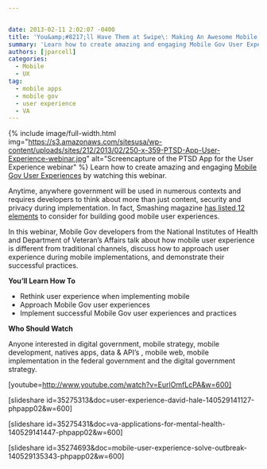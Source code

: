 ```yaml
---


date: 2013-02-11 2:02:07 -0400
title: 'You&amp;#8217;ll Have Them at Swipe\: Making An Awesome Mobile User Experience Webinar'
summary: 'Learn how to create amazing and engaging Mobile Gov User Experiences&nbsp;by watching this webinar. Anytime, anywhere government will be used in numerous contexts and requires developers to think about more than just content, security and privacy during implementation. In fact, Smashing magazine has'
authors: [jparcell]
categories:
  - Mobile
  - UX
tag:
  - mobile apps
  - mobile gov
  - user experience
  - VA
---
```


{% include image/full-width.html img="https://s3.amazonaws.com/sitesusa/wp-content/uploads/sites/212/2013/02/250-x-359-PTSD-App-User-Experience-webinar.jpg" alt="Screencapture of the PTSD App for the User Experience webinar" %}
Learn how to create amazing and engaging [Mobile Gov User Experiences](https://www.WHATEVER/2014/01/20/mobile-gov-user-experience-resources-and-design-tools/ "Mobile Gov User Experience Resources and Design Tools") by watching this webinar.

Anytime, anywhere government will be used in numerous contexts and requires developers to think about more than just content, security and privacy during implementation. In fact, Smashing magazine [has listed 12 elements](http://mobile.smashingmagazine.com/2012/07/12/elements-mobile-user-experience/) to consider for building good mobile user experiences.

In this webinar, Mobile Gov developers from the National Institutes of Health and Department of Veteran&#8217;s Affairs talk about how mobile user experience is different from traditional channels, discuss how to approach user experience during mobile implementations, and demonstrate their successful practices.

**You&#8217;ll Learn How To**

  * Rethink user experience when implementing mobile
  * Approach Mobile Gov user experiences
  * Implement successful Mobile Gov user experiences and practices

**Who Should Watch**

Anyone interested in digital government, mobile strategy, mobile development, natives apps, data & API’s , mobile web, mobile implementation in the federal government and the digital government strategy.

[youtube=http://www.youtube.com/watch?v=EurlOmfLcPA&w=600]

[slideshare id=35275313&doc=user-experience-david-hale-140529141127-phpapp02&w=600]

[slideshare id=35275431&doc=va-applications-for-mental-health-140529141447-phpapp02&w=600]

[slideshare id=35274693&doc=mobile-user-experience-solve-outbreak-140529135343-phpapp02&w=600]

&nbsp;